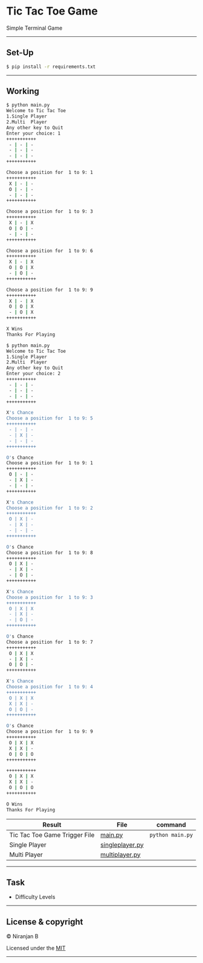 # Tic Tac Toe Game 

Simple Terminal Game



___


## Set-Up

```bash
$ pip install -r requirements.txt

```

---


## Working

```bash
$ python main.py
Welcome to Tic Tac Toe
1.Single Player
2.Multi  Player
Any other key to Quit
Enter your choice: 1
+++++++++++
 - | - | -
 - | - | -
 - | - | -
+++++++++++

Choose a position for  1 to 9: 1
+++++++++++
 X | - | -
 O | - | -
 - | - | -
+++++++++++

Choose a position for  1 to 9: 3
+++++++++++
 X | - | X
 O | O | -
 - | - | -
+++++++++++

Choose a position for  1 to 9: 6
+++++++++++
 X | - | X
 O | O | X
 - | O | -
+++++++++++

Choose a position for  1 to 9: 9
+++++++++++
 X | - | X
 O | O | X
 - | O | X
+++++++++++

X Wins
Thanks For Playing

$ python main.py
Welcome to Tic Tac Toe
1.Single Player
2.Multi  Player
Any other key to Quit
Enter your choice: 2
+++++++++++
 - | - | -
 - | - | -
 - | - | -
+++++++++++

X's Chance
Choose a position for  1 to 9: 5
+++++++++++
 - | - | -
 - | X | -
 - | - | -
+++++++++++

O's Chance
Choose a position for  1 to 9: 1
+++++++++++
 O | - | -
 - | X | -
 - | - | -
+++++++++++

X's Chance
Choose a position for  1 to 9: 2
+++++++++++
 O | X | -
 - | X | -
 - | - | -
+++++++++++

O's Chance
Choose a position for  1 to 9: 8
+++++++++++
 O | X | -
 - | X | -
 - | O | -
+++++++++++

X's Chance
Choose a position for  1 to 9: 3
+++++++++++
 O | X | X
 - | X | -
 - | O | -
+++++++++++

O's Chance
Choose a position for  1 to 9: 7
+++++++++++
 O | X | X
 - | X | -
 O | O | -
+++++++++++

X's Chance
Choose a position for  1 to 9: 4
+++++++++++
 O | X | X
 X | X | -
 O | O | -
+++++++++++

O's Chance
Choose a position for  1 to 9: 9
+++++++++++
 O | X | X
 X | X | -
 O | O | O
+++++++++++

+++++++++++
 O | X | X
 X | X | -
 O | O | O
+++++++++++

O Wins
Thanks For Playing

```

| Result | File | command|
|--------|------|--------|
|Tic Tac Toe Game Trigger File |      [main.py](main.py)|```python main.py```|
|Single Player |      [singleplayer.py](singleplayer.py)||
|Multi Player |[multiplayer.py](multiplayer.py)||

___

## Task

<ul>
  <li>Difficulty Levels</li>
</ul>

---

## License & copyright

© Niranjan B

Licensed under the [MIT](LICENSE)

---

